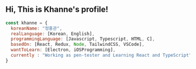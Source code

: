<h2> Hi, This is Khanne's profile!</h2>

```javascript
const khanne = {
  koreanName: "정홍관",
  realLanguage: [Korean, English],
  programmingLanguage: [Javascript, Typescript, HTML, C],
  basedOn: [React, Redux, Node, TailwindCSS, VSCode],
  wantToLearn: [Electron, iOSProgramming],
  currently : "Working as pen-tester and Learning React and TypeScript"
}
```
